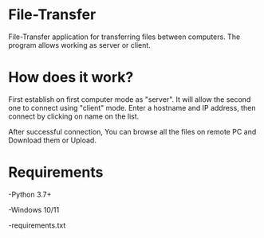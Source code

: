 # File-Transfer

File-Transfer application for transferring files between computers. The program allows working as server or client. 

# How does it work?

First establish on first computer mode as "server". It will allow the second one to connect using "client" mode. Enter a hostname and IP address, then connect by clicking on name on the list. 

After successful connection, You can browse all the files on remote PC and Download them or Upload.
 
# Requirements

-Python 3.7+

-Windows 10/11

-requirements.txt



